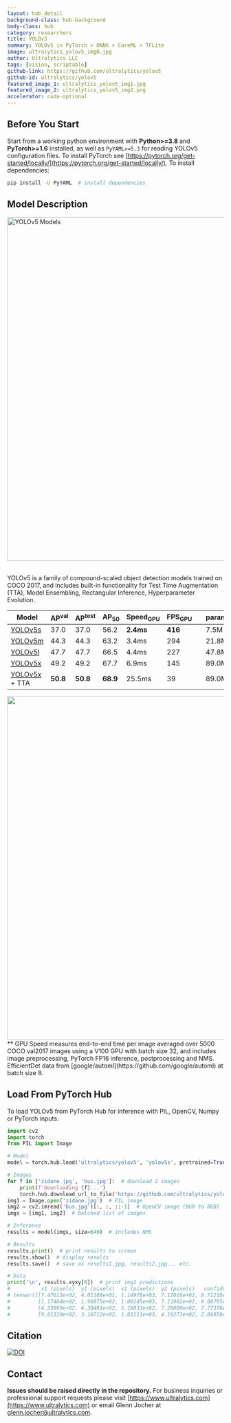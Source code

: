 ```yaml
---
layout: hub_detail
background-class: hub-background
body-class: hub
category: researchers
title: YOLOv5
summary: YOLOv5 in PyTorch > ONNX > CoreML > TFLite
image: ultralytics_yolov5_img0.jpg
author: Ultralytics LLC
tags: [vision, scriptable]
github-link: https://github.com/ultralytics/yolov5
github-id: ultralytics/yolov5
featured_image_1: ultralytics_yolov5_img1.jpg
featured_image_2: ultralytics_yolov5_img2.png
accelerator: cuda-optional
---
```


## Before You Start

Start from a working python environment with **Python>=3.8** and **PyTorch>=1.6** installed, as well as `PyYAML>=5.3` for reading YOLOv5 configuration files. To install PyTorch see [https://pytorch.org/get-started/locally/](https://pytorch.org/get-started/locally/). To install dependencies:
```bash
pip install -U PyYAML  # install dependencies
```

## Model Description

<img width="800" alt="YOLOv5 Models" src="https://user-images.githubusercontent.com/26833433/97808084-edfcb100-1c64-11eb-83eb-ffed43a0859f.png">
&nbsp;

YOLOv5 is a family of compound-scaled object detection models trained on COCO 2017, and includes built-in functionality for Test Time Augmentation (TTA), Model Ensembling, Rectangular Inference, Hyperparameter Evolution.

| Model | AP<sup>val</sup> | AP<sup>test</sup> | AP<sub>50</sub> | Speed<sub>GPU</sub> | FPS<sub>GPU</sub> || params | FLOPS |
|---------- |------ |------ |------ | -------- | ------| ------ |------  |  :------: |
| [YOLOv5s](https://github.com/ultralytics/yolov5/releases/tag/v3.0)    | 37.0     | 37.0     | 56.2     | **2.4ms** | **416** || 7.5M   | 13.2B
| [YOLOv5m](https://github.com/ultralytics/yolov5/releases/tag/v3.0)    | 44.3     | 44.3     | 63.2     | 3.4ms     | 294     || 21.8M  | 39.4B
| [YOLOv5l](https://github.com/ultralytics/yolov5/releases/tag/v3.0)    | 47.7     | 47.7     | 66.5     | 4.4ms     | 227     || 47.8M  | 88.1B
| [YOLOv5x](https://github.com/ultralytics/yolov5/releases/tag/v3.0)    | 49.2 | 49.2 | 67.7 | 6.9ms     | 145     || 89.0M  | 166.4B
| [YOLOv5x](https://github.com/ultralytics/yolov5/releases/tag/v3.0) + TTA|**50.8**| **50.8** | **68.9** | 25.5ms    | 39      || 89.0M  | 354.3B

<img src="https://user-images.githubusercontent.com/26833433/90187293-6773ba00-dd6e-11ea-8f90-cd94afc0427f.png" width="800">  
** GPU Speed measures end-to-end time per image averaged over 5000 COCO val2017 images using a V100 GPU with batch size 32, and includes image preprocessing, PyTorch FP16 inference, postprocessing and NMS. EfficientDet data from [google/automl](https://github.com/google/automl) at batch size 8.


## Load From PyTorch Hub

To load YOLOv5 from PyTorch Hub for inference with PIL, OpenCV, Numpy or PyTorch inputs:
```python
import cv2
import torch
from PIL import Image

# Model
model = torch.hub.load('ultralytics/yolov5', 'yolov5s', pretrained=True).fuse().autoshape()  # for PIL/cv2/np inputs and NMS

# Images
for f in ['zidane.jpg', 'bus.jpg']:  # download 2 images
    print(f'Downloading {f}...')
    torch.hub.download_url_to_file('https://github.com/ultralytics/yolov5/releases/download/v1.0/' + f, f)
img1 = Image.open('zidane.jpg')  # PIL image
img2 = cv2.imread('bus.jpg')[:, :, ::-1]  # OpenCV image (BGR to RGB)
imgs = [img1, img2]  # batched list of images

# Inference
results = model(imgs, size=640)  # includes NMS

# Results
results.print()  # print results to screen
results.show()  # display results
results.save()  # save as results1.jpg, results2.jpg... etc.

# Data
print('\n', results.xyxy[0])  # print img1 predictions
#          x1 (pixels)  y1 (pixels)  x2 (pixels)  y2 (pixels)   confidence        class
# tensor([[7.47613e+02, 4.01168e+01, 1.14978e+03, 7.12016e+02, 8.71210e-01, 0.00000e+00],
#         [1.17464e+02, 1.96875e+02, 1.00145e+03, 7.11802e+02, 8.08795e-01, 0.00000e+00],
#         [4.23969e+02, 4.30401e+02, 5.16833e+02, 7.20000e+02, 7.77376e-01, 2.70000e+01],
#         [9.81310e+02, 3.10712e+02, 1.03111e+03, 4.19273e+02, 2.86850e-01, 2.70000e+01]])
```


## Citation

[![DOI](https://zenodo.org/badge/264818686.svg)](https://zenodo.org/badge/latestdoi/264818686)


## Contact

**Issues should be raised directly in the repository.** For business inquiries or professional support requests please visit [https://www.ultralytics.com](https://www.ultralytics.com) or email Glenn Jocher at [glenn.jocher@ultralytics.com](mailto:glenn.jocher@ultralytics.com). 

&nbsp;
